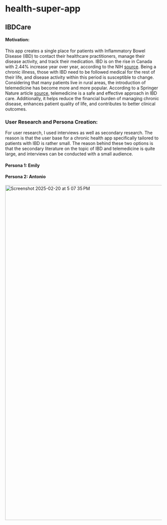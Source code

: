 # health-super-app

## IBDCare 
#### Motivation: 
This app creates a single place for patients with Inflammatory Bowel Disease (IBD) to contact their healthcare practitioners, manage their disease activity, and track their medication. IBD is on the rise in Canada with 2.44% increase year over year, according to the NIH [source](https://pmc.ncbi.nlm.nih.gov/articles/PMC10478802/#:~:text=In%20Canada%2C%20the%20prevalence%20of,year%20over%20the%20next%20decade.). Being a chronic illness, those with IBD need to be followed medical for the rest of their life, and disease activity within this period is susceptible to change. Considering that many patients live in rural areas, the introduction of telemedicine has become more and more popular. According to a Springer Nature article [source](https://link.springer.com/article/10.1007/s11894-020-0751-0), telemedicine is a safe and effective approach in IBD care. Additionally, it helps reduce the financial burden of managing chronic disease, enhances patient quality of life, and contributes to better clinical outcomes.


### User Research and Persona Creation:

For user research, I used interviews as well as secondary research. The reason is that the user base for a chronic health app specifically tailored to patients with IBD is rather small. The reason behind these two options is that the secondary literature on the topic of IBD and telemedicine is quite large, and interviews can be conducted with a small audience. 

#### Persona 1: Emily 

#### Persona 2: Antonio 
<img width="1076" alt="Screenshot 2025-02-20 at 5 07 35 PM" src="https://github.com/user-attachments/assets/9ba89196-ac04-45d1-863d-b5162978211e" />
